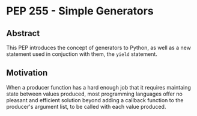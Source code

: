 # PEP 255 - Simple Generators

## Abstract

This PEP introduces the concept of generators to Python, as well as a new statement used in conjuction with them,
the `yield` statement.

## Motivation

When a producer function has a hard enough job that it requires maintaing state between values produced,
most programming languages offer no pleasant and efficient solution beyond adding a callback function to
the producer's argument list, to be called with each value produced.



